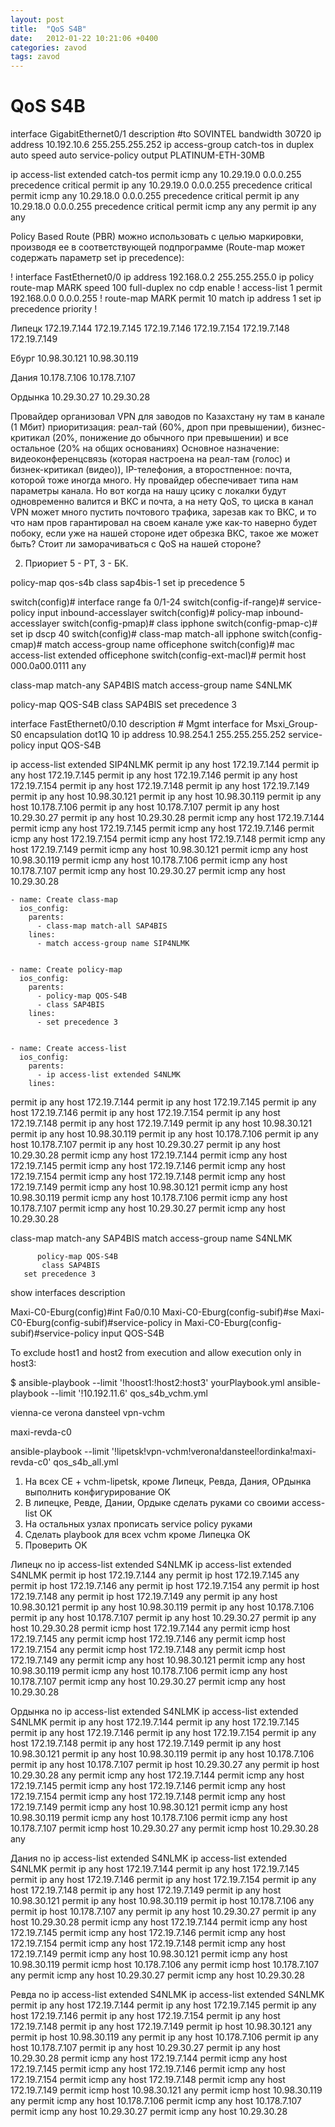 ```yaml
---
layout: post
title:  "QoS S4B"
date:   2012-01-22 10:21:06 +0400
categories: zavod
tags: zavod
---
```


# QoS S4B
interface GigabitEthernet0/1
 description #to SOVINTEL
 bandwidth 30720
 ip address 10.192.10.6 255.255.255.252
 ip access-group catch-tos in
 duplex auto
 speed auto
 service-policy output PLATINUM-ETH-30MB


ip access-list extended catch-tos
 permit icmp any 10.29.19.0 0.0.0.255 precedence critical
 permit ip any 10.29.19.0 0.0.0.255 precedence critical
 permit icmp any 10.29.18.0 0.0.0.255 precedence critical
 permit ip any 10.29.18.0 0.0.0.255 precedence critical
 permit icmp any any
 permit ip any any



Policy Based Route (PBR) можно использовать с целью маркировки, производя ее в соответствующей подпрограмме (Route-map может содержать параметр set ip precedence):

!
interface FastEthernet0/0
ip address 192.168.0.2 255.255.255.0
ip policy route-map MARK
speed 100
full-duplex
no cdp enable
!
access-list 1 permit 192.168.0.0 0.0.0.255
!
route-map MARK permit 10
match ip address 1
set ip precedence priority
! 


Липецк
172.19.7.144
172.19.7.145
172.19.7.146
172.19.7.154
172.19.7.148
172.19.7.149

Eбург
10.98.30.121
10.98.30.119

Дания
10.178.7.106
10.178.7.107

Ордынка
10.29.30.27
10.29.30.28



Провайдер организовал VPN для заводов по Казахстану
ну там в канале (1 Мбит) приоритизация: реал-тай (60%, дроп при превышении), бизнес-критикал (20%, понижение до обычного при превышении) и все остальное (20% на общих основаниях)
Основное назначение: видеоконференцсвязь (которая настроена на реал-там (голос) и бизнек-критикал (видео)), IP-телефония, а второстпенное: почта, которой тоже иногда много.
Ну провайдер обеспечивает типа нам параметры канала. Но вот когда на нашу цсику с локалки будут одновременно валится и ВКС и почта, а на нету QoS, то циска в канал VPN может много пустить почтового трафика, зарезав как то ВКС, и то что нам пров гарантировал на своем канале уже как-то наверно будет побоку, если уже на нашей стороне идет обрезка ВКС, такое же может быть?
Стоит ли заморачиваться с QoS на нашей стороне?

2. Приориет 5 - РТ, 3 - БК.


policy-map qos-s4b
 class sap4bis-1
   set ip precedence 5

switch(config)# interface range fa 0/1-24
switch(config-if-range)# service-policy input inbound-accesslayer
switch(config)# policy-map inbound-accesslayer
switch(config-pmap)# class ipphone
switch(config-pmap-c)# set ip dscp 40
switch(config)# class-map match-all ipphone
switch(config-cmap)# match access-group name officephone
switch(config)# mac access-list extended officephone
switch(config-ext-macl)# permit host 000.0a00.0111 any




class-map match-any SAP4BIS
 match access-group name S4NLMK


policy-map QOS-S4B
 class SAP4BIS
  set precedence 3


interface FastEthernet0/0.10
 description # Mgmt interface for Msxi_Group-S0
 encapsulation dot1Q 10
 ip address 10.98.254.1 255.255.255.252
 service-policy input QOS-S4B



ip access-list extended SIP4NLMK
 permit ip any host 172.19.7.144
 permit ip any host 172.19.7.145
 permit ip any host 172.19.7.146
 permit ip any host 172.19.7.154
 permit ip any host 172.19.7.148
 permit ip any host 172.19.7.149
 permit ip any host 10.98.30.121
 permit ip any host 10.98.30.119
 permit ip any host 10.178.7.106
 permit ip any host 10.178.7.107
 permit ip any host 10.29.30.27
 permit ip any host 10.29.30.28
 permit icmp any host 172.19.7.144
 permit icmp any host 172.19.7.145
 permit icmp any host 172.19.7.146
 permit icmp any host 172.19.7.154
 permit icmp any host 172.19.7.148
 permit icmp any host 172.19.7.149
 permit icmp any host 10.98.30.121
 permit icmp any host 10.98.30.119
 permit icmp any host 10.178.7.106
 permit icmp any host 10.178.7.107
 permit icmp any host 10.29.30.27
 permit icmp any host 10.29.30.28

 
 
 

    - name: Create class-map
      ios_config:
        parents:
          - class-map match-all SAP4BIS
        lines:
          - match access-group name SIP4NLMK
    
          
    - name: Create policy-map
      ios_config:
        parents:
          - policy-map QOS-S4B
          - class SAP4BIS
        lines:
          - set precedence 3
        
          
    - name: Create access-list
      ios_config:
        parents:
          - ip access-list extended S4NLMK
        lines:
        
 permit ip any host 172.19.7.144
 permit ip any host 172.19.7.145
 permit ip any host 172.19.7.146
 permit ip any host 172.19.7.154
 permit ip any host 172.19.7.148
 permit ip any host 172.19.7.149
 permit ip any host 10.98.30.121
 permit ip any host 10.98.30.119
 permit ip any host 10.178.7.106
 permit ip any host 10.178.7.107
 permit ip any host 10.29.30.27
 permit ip any host 10.29.30.28
 permit icmp any host 172.19.7.144
 permit icmp any host 172.19.7.145
 permit icmp any host 172.19.7.146
 permit icmp any host 172.19.7.154
 permit icmp any host 172.19.7.148
 permit icmp any host 172.19.7.149
 permit icmp any host 10.98.30.121
 permit icmp any host 10.98.30.119
 permit icmp any host 10.178.7.106
 permit icmp any host 10.178.7.107
 permit icmp any host 10.29.30.27
 permit icmp any host 10.29.30.28
 
class-map match-any SAP4BIS
match access-group name S4NLMK
    
          
          policy-map QOS-S4B
           class SAP4BIS
       set precedence 3
 
 show interfaces description
 
 Maxi-C0-Eburg(config)#int Fa0/0.10
Maxi-C0-Eburg(config-subif)#se
Maxi-C0-Eburg(config-subif)#service-policy in
Maxi-C0-Eburg(config-subif)#service-policy input QOS-S4B

 To exclude host1 and host2 from execution and allow execution only in host3:

$ ansible-playbook --limit '!hoost1:!host2:host3' yourPlaybook.yml
ansible-playbook --limit '!10.192.11.6' qos_s4b_vchm.yml

vienna-ce
verona
dansteel
vpn-vchm

maxi-revda-c0

ansible-playbook --limit '!lipetsk!vpn-vchm!verona!dansteel!ordinka!maxi-revda-c0' qos_s4b_all.yml


1. На всех CE + vchm-lipetsk, кроме Липецк, Ревда, Дания, ОРдынка выполнить конфигурирование   OK
2. В липецке, Ревде, Дании, Ордыке сделать руками со своими access-list     OK
3. На остальных узлах прописать service policy руками
4. Сделать playbook для всех vchm кроме Липецка                                 OK
5. Проверить                                                                                                        OK




Липецк
no ip access-list extended S4NLMK
ip access-list extended S4NLMK
 permit ip host 172.19.7.144 any
 permit ip host 172.19.7.145 any
 permit ip host 172.19.7.146 any
 permit ip host 172.19.7.154 any
 permit ip host 172.19.7.148 any
 permit ip host 172.19.7.149 any
 permit ip any host 10.98.30.121
 permit ip any host 10.98.30.119
 permit ip any host 10.178.7.106
 permit ip any host 10.178.7.107
 permit ip any host 10.29.30.27
 permit ip any host 10.29.30.28
 permit icmp host 172.19.7.144 any
 permit icmp host 172.19.7.145 any
 permit icmp host 172.19.7.146 any
 permit icmp host 172.19.7.154 any
 permit icmp host 172.19.7.148 any
 permit icmp host 172.19.7.149 any
 permit icmp any host 10.98.30.121
 permit icmp any host 10.98.30.119
 permit icmp any host 10.178.7.106
 permit icmp any host 10.178.7.107
 permit icmp any host 10.29.30.27
 permit icmp any host 10.29.30.28
 
 
 
 
 Ордынка
 no ip access-list extended S4NLMK
ip access-list extended S4NLMK
permit ip any host 172.19.7.144
  permit ip any host 172.19.7.145
 permit ip any host 172.19.7.146
 permit ip any host 172.19.7.154
 permit ip any host 172.19.7.148
 permit ip any host 172.19.7.149
 permit ip any host 10.98.30.121
 permit ip any host 10.98.30.119
 permit ip any host 10.178.7.106
 permit ip any host 10.178.7.107
 permit ip host 10.29.30.27 any
 permit ip host 10.29.30.28 any
 permit icmp any host 172.19.7.144
 permit icmp any host 172.19.7.145
 permit icmp any host 172.19.7.146
 permit icmp any host 172.19.7.154
 permit icmp any host 172.19.7.148
 permit icmp any host 172.19.7.149
 permit icmp any host 10.98.30.121
 permit icmp any host 10.98.30.119
 permit icmp any host 10.178.7.106
 permit icmp any host 10.178.7.107
 permit icmp host 10.29.30.27 any
 permit icmp host 10.29.30.28 any
 
 Дания
  no ip access-list extended S4NLMK
ip access-list extended S4NLMK
permit ip any host 172.19.7.144
  permit ip any host 172.19.7.145
 permit ip any host 172.19.7.146
 permit ip any host 172.19.7.154
 permit ip any host 172.19.7.148
 permit ip any host 172.19.7.149
 permit ip any host 10.98.30.121
 permit ip any host 10.98.30.119
 permit ip host 10.178.7.106 any
 permit ip host 10.178.7.107 any
 permit ip any host 10.29.30.27
 permit ip any host 10.29.30.28
 permit icmp any host 172.19.7.144
 permit icmp any host 172.19.7.145
 permit icmp any host 172.19.7.146
 permit icmp any host 172.19.7.154
 permit icmp any host 172.19.7.148
 permit icmp any host 172.19.7.149
 permit icmp any host 10.98.30.121
 permit icmp any host 10.98.30.119
 permit icmp host 10.178.7.106 any
 permit icmp host 10.178.7.107 any
 permit icmp any host 10.29.30.27
 permit icmp any host 10.29.30.28
 
 
 Ревда
 no ip access-list extended S4NLMK
ip access-list extended S4NLMK
permit ip any host 172.19.7.144
 permit ip any host 172.19.7.145
 permit ip any host 172.19.7.146
 permit ip any host 172.19.7.154
 permit ip any host 172.19.7.148
 permit ip any host 172.19.7.149
 permit ip host 10.98.30.121 any
 permit ip host 10.98.30.119 any
 permit ip any host 10.178.7.106
 permit ip any host 10.178.7.107
 permit ip any host 10.29.30.27
 permit ip any host 10.29.30.28
 permit icmp any host 172.19.7.144
 permit icmp any host 172.19.7.145
 permit icmp any host 172.19.7.146
 permit icmp any host 172.19.7.154
 permit icmp any host 172.19.7.148
 permit icmp any host 172.19.7.149
 permit icmp host 10.98.30.121 any
 permit icmp host 10.98.30.119 any
 permit icmp any host 10.178.7.106
 permit icmp any host 10.178.7.107
 permit icmp any host 10.29.30.27
 permit icmp any host 10.29.30.28
